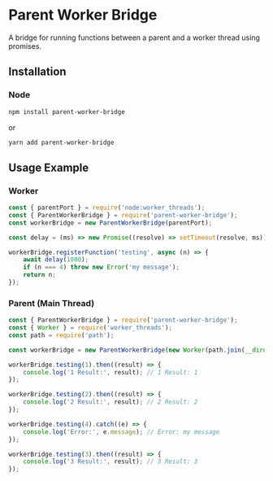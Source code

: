 # Parent Worker Bridge
A bridge for running functions between a parent and a worker thread using promises.

## Installation

### Node

```bash
npm install parent-worker-bridge
```

or

```bash
yarn add parent-worker-bridge
```

## Usage Example

### Worker

```javascript
const { parentPort } = require('node:worker_threads');
const { ParentWorkerBridge } = require('parent-worker-bridge');
const workerBridge = new ParentWorkerBridge(parentPort);

const delay = (ms) => new Promise((resolve) => setTimeout(resolve, ms));

workerBridge.registerFunction('testing', async (n) => {
    await delay(1000);
    if (n === 4) throw new Error('my message');
    return n;
});
```

### Parent (Main Thread)

```javascript
const { ParentWorkerBridge } = require('parent-worker-bridge');
const { Worker } = require('worker_threads');
const path = require('path');

const workerBridge = new ParentWorkerBridge(new Worker(path.join(__dirname, 'worker.js')));

workerBridge.testing(1).then((result) => {
    console.log('1 Result:', result); // 1 Result: 1
});

workerBridge.testing(2).then((result) => {
    console.log('2 Result:', result); // 2 Result: 2
});

workerBridge.testing(4).catch((e) => {
    console.log('Error:', e.message); // Error: my message
});

workerBridge.testing(3).then((result) => {
    console.log('3 Result:', result); // 3 Result: 3
});
```
